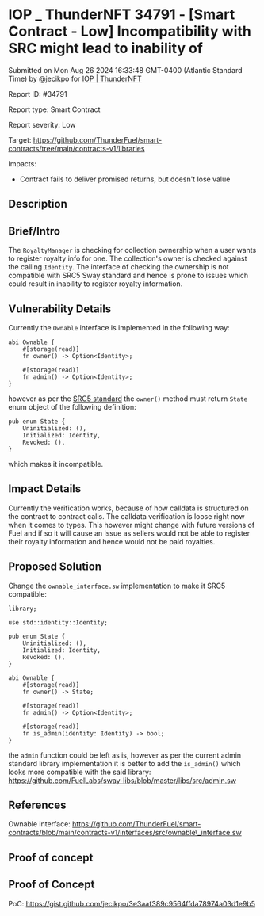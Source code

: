 # IOP \_ ThunderNFT 34791 - \[Smart Contract - Low] Incompatibility with SRC might lead to inability of

Submitted on Mon Aug 26 2024 16:33:48 GMT-0400 (Atlantic Standard Time) by @jecikpo for [IOP | ThunderNFT](https://immunefi.com/bounty/thundernft-iop/)

Report ID: #34791

Report type: Smart Contract

Report severity: Low

Target: https://github.com/ThunderFuel/smart-contracts/tree/main/contracts-v1/libraries

Impacts:

* Contract fails to deliver promised returns, but doesn't lose value

## Description

## Brief/Intro

The `RoyaltyManager` is checking for collection ownership when a user wants to register royalty info for one. The collection's owner is checked against the calling `Identity`. The interface of checking the ownership is not compatible with SRC5 Sway standard and hence is prone to issues which could result in inability to register royalty information.

## Vulnerability Details

Currently the `Ownable` interface is implemented in the following way:

```
abi Ownable {
    #[storage(read)]
    fn owner() -> Option<Identity>;

    #[storage(read)]
    fn admin() -> Option<Identity>;
}
```

however as per the [SRC5 standard](https://docs.fuel.network/docs/sway-standards/src-5-ownership/) the `owner()` method must return `State` enum object of the following definition:

```
pub enum State {
    Uninitialized: (),
    Initialized: Identity,
    Revoked: (),
}
```

which makes it incompatible.

## Impact Details

Currently the verification works, because of how calldata is structured on the contract to contract calls. The calldata verification is loose right now when it comes to types. This however might change with future versions of Fuel and if so it will cause an issue as sellers would not be able to register their royalty information and hence would not be paid royalties.

## Proposed Solution

Change the `ownable_interface.sw` implementation to make it SRC5 compatible:

```
library;

use std::identity::Identity;

pub enum State {
    Uninitialized: (),
    Initialized: Identity,
    Revoked: (),
}

abi Ownable {
    #[storage(read)]
    fn owner() -> State;

    #[storage(read)]
    fn admin() -> Option<Identity>;

    #[storage(read)]
    fn is_admin(identity: Identity) -> bool;
}
```

the `admin` function could be left as is, however as per the current admin standard library implementation it is better to add the `is_admin()` which looks more compatible with the said library: https://github.com/FuelLabs/sway-libs/blob/master/libs/src/admin.sw

## References

Ownable interface: https://github.com/ThunderFuel/smart-contracts/blob/main/contracts-v1/interfaces/src/ownable\_interface.sw

## Proof of concept

## Proof of Concept

PoC: https://gist.github.com/jecikpo/3e3aaf389c9564ffda78974a03d1e9b5
